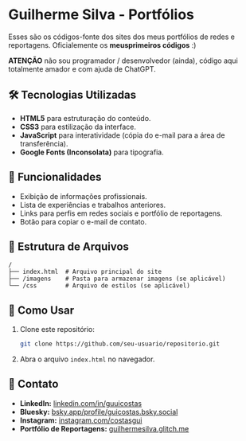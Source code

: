 # Guilherme Silva - Portfólios

Esses são os códigos-fonte dos sites dos meus portfólios de redes e reportagens. Oficialemente os **meusprimeiros códigos** :)

**ATENÇÃO** não sou programador / desenvolvedor (ainda), código aqui totalmente amador e com ajuda de ChatGPT.

## 🛠 Tecnologias Utilizadas
- **HTML5** para estruturação do conteúdo.
- **CSS3** para estilização da interface.
- **JavaScript** para interatividade (cópia do e-mail para a área de transferência).
- **Google Fonts (Inconsolata)** para tipografia.

## 📌 Funcionalidades
- Exibição de informações profissionais.
- Lista de experiências e trabalhos anteriores.
- Links para perfis em redes sociais e portfólio de reportagens.
- Botão para copiar o e-mail de contato.

## 📂 Estrutura de Arquivos
```
/
├── index.html  # Arquivo principal do site
├── /imagens    # Pasta para armazenar imagens (se aplicável)
└── /css        # Arquivo de estilos (se aplicável)
```

## 🚀 Como Usar
1. Clone este repositório:
   ```sh
   git clone https://github.com/seu-usuario/repositorio.git
   ```
2. Abra o arquivo `index.html` no navegador.

## 🔗 Contato
- **LinkedIn:** [linkedin.com/in/guuicostas](https://www.linkedin.com/in/guuicostas/)
- **Bluesky:** [bsky.app/profile/guicostas.bsky.social](https://bsky.app/profile/guicostas.bsky.social)
- **Instagram:** [instagram.com/costasgui](https://www.instagram.com/costasgui/)
- **Portfólio de Reportagens:** [guilhermesilva.glitch.me](https://guilhermesilva.glitch.me/)


